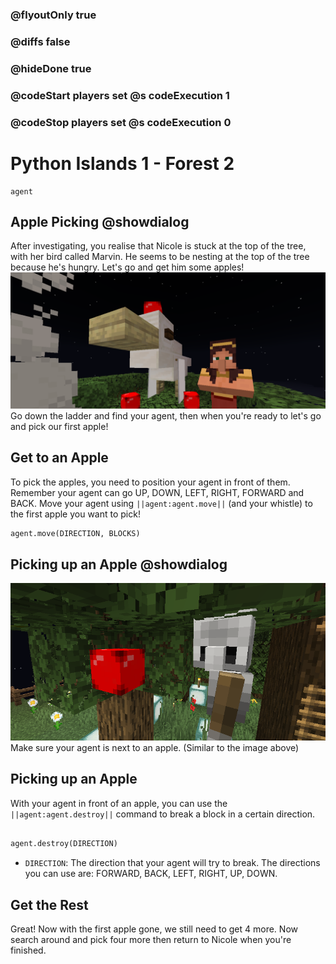 ### @flyoutOnly true
### @diffs false
### @hideDone true
### @codeStart players set @s codeExecution 1
### @codeStop players set @s codeExecution 0

# Python Islands 1 - Forest 2

```template
agent
```

## Apple Picking @showdialog
After investigating, you realise that Nicole is stuck at the top of the tree, with her bird called Marvin. He seems to be nesting at the top of the tree because he's hungry. Let's go and get him some apples!
![Cover Image](https://raw.githubusercontent.com/CausewayDigital/Minecraft-EE-MakeCode/refs/heads/master/tutorials/python-islands/island-1/forest/cover2.png)
Go down the ladder and find your agent, then when you're ready to let's go and pick our first apple! 

## Get to an Apple
To pick the apples, you need to position your agent in front of them. Remember your agent can go UP, DOWN, LEFT, RIGHT, FORWARD and BACK.
Move your agent using `||agent:agent.move||` (and your whistle) to the first apple you want to pick!


```python
agent.move(DIRECTION, BLOCKS)
```


## Picking up an Apple @showdialog
![Agent position before picking apple](https://raw.githubusercontent.com/CausewayDigital/Minecraft-EE-MakeCode/refs/heads/master/tutorials/python-islands/island-1/forest/agent_before_pick.png)  
Make sure your agent is next to an apple. (Similar to the image above)

## Picking up an Apple
With your agent in front of an apple, you can use the `||agent:agent.destroy||` command to break a block in a certain direction.
```python

agent.destroy(DIRECTION)

```
- `DIRECTION`: The direction that your agent will try to break. The directions you can use are: FORWARD, BACK, LEFT, RIGHT, UP, DOWN.


## Get the Rest
Great! Now with the first apple gone, we still need to get 4 more.
Now search around and pick four more then return to Nicole when you're finished.
